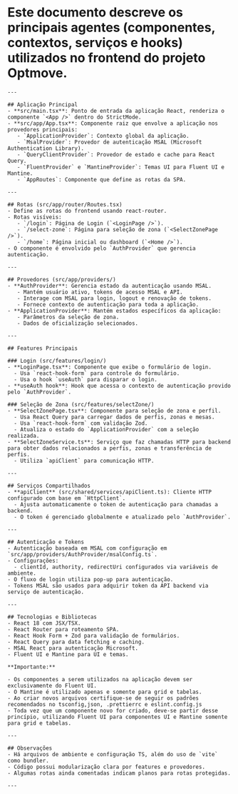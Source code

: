 # Este documento descreve os principais agentes (componentes, contextos, serviços e hooks) utilizados no frontend do projeto Optmove.

    ---

    ## Aplicação Principal
    - **src/main.tsx**: Ponto de entrada da aplicação React, renderiza o componente `<App />` dentro do StrictMode.
    - **src/app/App.tsx**: Componente raiz que envolve a aplicação nos provedores principais:
       - `ApplicationProvider`: Contexto global da aplicação.
       - `MsalProvider`: Provedor de autenticação MSAL (Microsoft Authentication Library).
       - `QueryClientProvider`: Provedor de estado e cache para React Query.
       - `FluentProvider` e `MantineProvider`: Temas UI para Fluent UI e Mantine.
       - `AppRoutes`: Componente que define as rotas da SPA.

    ---

    ## Rotas (src/app/router/Routes.tsx)
    - Define as rotas do frontend usando react-router.
    - Rotas visíveis:
       - `/login`: Página de Login (`<LoginPage />`).
       - `/select-zone`: Página para seleção de zona (`<SelectZonePage />`).
       - `/home`: Página inicial ou dashboard (`<Home />`).
    - O componente é envolvido pelo `AuthProvider` que gerencia autenticação.

    ---

    ## Provedores (src/app/providers/)
    - **AuthProvider**: Gerencia estado da autenticação usando MSAL.
       - Mantém usuário ativo, tokens de acesso MSAL e API.
       - Interage com MSAL para login, logout e renovação de tokens.
       - Fornece contexto de autenticação para toda a aplicação.
    - **ApplicationProvider**: Mantém estados específicos da aplicação:
       - Parâmetros da seleção de zona.
       - Dados de oficialização selecionados.

    ---

    ## Features Principais

    ### Login (src/features/login/)
    - **LoginPage.tsx**: Componente que exibe o formulário de login.
      - Usa `react-hook-form` para controle do formulário.
      - Usa o hook `useAuth` para disparar o login.
    - **useAuth hook**: Hook que acessa o contexto de autenticação provido pelo `AuthProvider`.

    ### Seleção de Zona (src/features/selectZone/)
    - **SelectZonePage.tsx**: Componente para seleção de zona e perfil.
      - Usa React Query para carregar dados de perfis, zonas e mesas.
      - Usa `react-hook-form` com validação Zod.
      - Atualiza o estado do `ApplicationProvider` com a seleção realizada.
    - **SelectZoneService.ts**: Serviço que faz chamadas HTTP para backend para obter dados relacionados a perfis, zonas e transferência de perfis.
      - Utiliza `apiClient` para comunicação HTTP.

    ---

    ## Serviços Compartilhados
    - **apiClient** (src/shared/services/apiClient.ts): Cliente HTTP configurado com base em `HttpClient`.
      - Ajusta automaticamente o token de autenticação para chamadas a backend.
      - O token é gerenciado globalmente e atualizado pelo `AuthProvider`.

    ---

    ## Autenticação e Tokens
    - Autenticação baseada em MSAL com configuração em `src/app/providers/AuthProvider/msalConfig.ts`.
    - Configurações:
      - clientId, authority, redirectUri configurados via variáveis de ambiente.
    - O fluxo de login utiliza pop-up para autenticação.
    - Tokens MSAL são usados para adquirir token da API backend via serviço de autenticação.

    ---

    ## Tecnologias e Bibliotecas
    - React 18 com JSX/TSX.
    - React Router para roteamento SPA.
    - React Hook Form + Zod para validação de formulários.
    - React Query para data fetching e caching.
    - MSAL React para autenticação Microsoft.
    - Fluent UI e Mantine para UI e temas.

    **Importante:**

    - Os componentes a serem utilizados na aplicação devem ser exclusivamente do Fluent UI.
    - O Mantine é utilizado apenas e somente para grid e tabelas.
    - Ao criar novos arquivos certifique-se de seguir os padrões recomendados no tsconfig,json, .prettierrc e eslint.config.js
    - Toda vez que um componente novo for criado, deve-se partir desse princípio, utilizando Fluent UI para componentes UI e Mantine somente para grid e tabelas.

    ---

    ## Observações
    - Há arquivos de ambiente e configuração TS, além do uso de `vite` como bundler.
    - Código possui modularização clara por features e provedores.
    - Algumas rotas ainda comentadas indicam planos para rotas protegidas.

    ---
